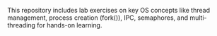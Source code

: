 This repository includes lab exercises on key OS concepts like thread management, process creation (fork()), IPC, semaphores, and multi-threading for hands-on learning.
